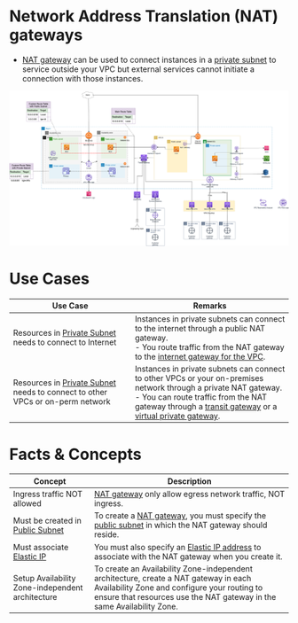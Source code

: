 # Network Address Translation (NAT) gateways
- [NAT gateway](https://docs.aws.amazon.com/vpc/latest/userguide/vpc-nat-gateway.html) can be used to connect instances in a [private subnet](../../Subnets.md) to service outside your VPC but external services cannot initiate a connection with those instances.

![](../../assets/AWS_VPC.png)

# Use Cases

| Use Case                                                                                          | Remarks                                                                                                                                                                                                                                                                                   |
|---------------------------------------------------------------------------------------------------|-------------------------------------------------------------------------------------------------------------------------------------------------------------------------------------------------------------------------------------------------------------------------------------------|
| Resources in [Private Subnet](../../Subnets.md) needs to connect to Internet                      | Instances in private subnets can connect to the internet through a public NAT gateway.<br/>- You route traffic from the NAT gateway to the [internet gateway for the VPC](../../InternetGateway.md).                                                                                      |
| Resources in [Private Subnet](../../Subnets.md) needs to connect to other VPCs or on-perm network | Instances in private subnets can connect to other VPCs or your on-premises network through a private NAT gateway.<br/>- You can route traffic from the NAT gateway through a [transit gateway](../../ConnectBetweenVPCs/TransitGateway.md) or a [virtual private gateway](../../VirtualPrivateGateway.md). |

# Facts & Concepts

| Concept                                                                                      | Description                                                                                                                                                                                                    |
|----------------------------------------------------------------------------------------------|----------------------------------------------------------------------------------------------------------------------------------------------------------------------------------------------------------------|
| Ingress traffic NOT allowed                                                                  | [NAT gateway]() only allow egress network traffic, NOT ingress.                                                                                                                                                |
| Must be created in [Public Subnet](../../Subnets.md)                                         | To create a [NAT gateway](), you must specify the [public subnet](../../Subnets.md) in which the NAT gateway should reside.                                                                                    |
| Must associate [Elastic IP](../../../../3_ComputeServices/AmazonEC2/Networking/ElasticIP.md) | You must also specify an [Elastic IP address](../../../../3_ComputeServices/AmazonEC2/Networking/ElasticIP.md) to associate with the NAT gateway when you create it.                                           |
| Setup Availability Zone-independent architecture                                             | To create an Availability Zone-independent architecture, create a NAT gateway in each Availability Zone and configure your routing to ensure that resources use the NAT gateway in the same Availability Zone. |

